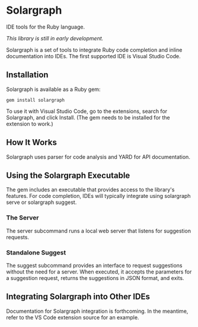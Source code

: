 # Solargraph

IDE tools for the Ruby language.

_This library is still in early development._

Solargraph is a set of tools to integrate Ruby code completion and inline documentation into IDEs. The first supported IDE is Visual Studio Code.

## Installation

Solargraph is available as a Ruby gem:

    gem install solargraph

To use it with Visual Studio Code, go to the extensions, search for Solargraph, and click Install. (The gem needs to be installed for the extension to work.)

## How It Works

Solargraph uses parser for code analysis and YARD for API documentation.

## Using the Solargraph Executable

The gem includes an executable that provides access to the library's features. For code completion, IDEs will typically integrate using solargraph serve or solargraph suggest.

### The Server

The server subcommand runs a local web server that listens for suggestion requests.

### Standalone Suggest

The suggest subcommand provides an interface to request suggestions without the need for a server. When executed, it accepts the parameters for a suggestion request, returns the suggestions in JSON format, and exits.

## Integrating Solargraph into Other IDEs

Documentation for Solargraph integration is forthcoming. In the meantime, refer to the VS Code extension source for an example.
